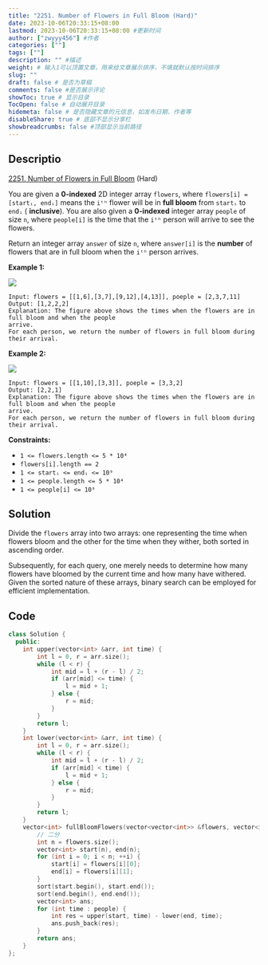 ```yaml
---
title: "2251. Number of Flowers in Full Bloom (Hard)"
date: 2023-10-06T20:33:15+08:00
lastmod: 2023-10-06T20:33:15+08:00 #更新时间
author: ["zwyyy456"] #作者
categories: [""]
tags: [""]
description: "" #描述
weight: # 输入1可以顶置文章，用来给文章展示排序，不填就默认按时间排序
slug: ""
draft: false # 是否为草稿
comments: false #是否展示评论
showToc: true # 显示目录
TocOpen: false # 自动展开目录
hidemeta: false # 是否隐藏文章的元信息，如发布日期、作者等
disableShare: true # 底部不显示分享栏
showbreadcrumbs: false #顶部显示当前路径
---
```

## Descriptio

[2251. Number of Flowers in Full Bloom][link] (Hard)

[link]: https://leetcode.com/problems/number-of-flowers-in-full-bloom/

You are given a **0-indexed** 2D integer array `flowers`, where `flowers[i] = [startᵢ, endᵢ]` means
the `iᵗʰ` flower will be in **full bloom** from `startᵢ` to `endᵢ` ( **inclusive**). You are also
given a **0-indexed** integer array `people` of size `n`, where `people[i]` is the time that the
`iᵗʰ` person will arrive to see the flowers.

Return an integer array  `answer` of size  `n`, where  `answer[i]` is the **number** of flowers that
are in full bloom when the  `iᵗʰ` person arrives.

**Example 1:**

![](https://pic-upyun.zwyyy456.tech/smms/2023-12-26-065533.jpg)

```
Input: flowers = [[1,6],[3,7],[9,12],[4,13]], poeple = [2,3,7,11]
Output: [1,2,2,2]
Explanation: The figure above shows the times when the flowers are in full bloom and when the people
arrive.
For each person, we return the number of flowers in full bloom during their arrival.
```

**Example 2:**

![](https://pic-upyun.zwyyy456.tech/smms/2023-12-26-65537.jpg)

```
Input: flowers = [[1,10],[3,3]], poeple = [3,3,2]
Output: [2,2,1]
Explanation: The figure above shows the times when the flowers are in full bloom and when the people
arrive.
For each person, we return the number of flowers in full bloom during their arrival.
```

**Constraints:**

- `1 <= flowers.length <= 5 * 10⁴`
- `flowers[i].length == 2`
- `1 <= startᵢ <= endᵢ <= 10⁹`
- `1 <= people.length <= 5 * 10⁴`
- `1 <= people[i] <= 10⁹`

## Solution

Divide the `flowers` array into two arrays: one representing the time when flowers bloom and the other for the time when they wither, both sorted in ascending order.

Subsequently, for each query, one merely needs to determine how many flowers have bloomed by the current time and how many have withered. Given the sorted nature of these arrays, binary search can be employed for efficient implementation.

## Code

```cpp
class Solution {
  public:
    int upper(vector<int> &arr, int time) {
        int l = 0, r = arr.size();
        while (l < r) {
            int mid = l + (r - l) / 2;
            if (arr[mid] <= time) {
                l = mid + 1;
            } else {
                r = mid;
            }
        }
        return l;
    }
    int lower(vector<int> &arr, int time) {
        int l = 0, r = arr.size();
        while (l < r) {
            int mid = l + (r - l) / 2;
            if (arr[mid] < time) {
                l = mid + 1;
            } else {
                r = mid;
            }
        }
        return l;
    }
    vector<int> fullBloomFlowers(vector<vector<int>> &flowers, vector<int> &people) {
        // 二分
        int n = flowers.size();
        vector<int> start(n), end(n);
        for (int i = 0; i < n; ++i) {
            start[i] = flowers[i][0];
            end[i] = flowers[i][1];
        }
        sort(start.begin(), start.end());
        sort(end.begin(), end.end());
        vector<int> ans;
        for (int time : people) {
            int res = upper(start, time) - lower(end, time);
            ans.push_back(res);
        }
        return ans;
    }
};
```

